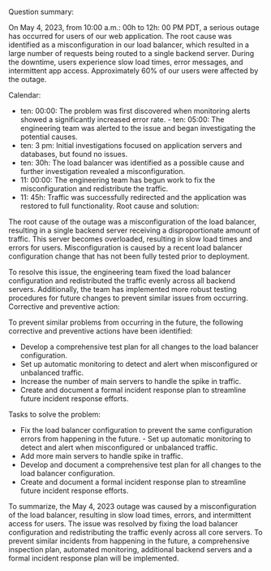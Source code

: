 Question summary:


On May 4, 2023, from 10:00 a.m.:
00h to 12h:
00 PM PDT, a serious outage has occurred for users of our web application. The root cause was identified as a misconfiguration in our load balancer, which resulted in a large number of requests being routed to a single backend server. During the downtime, users experience slow load times, error messages, and intermittent app access. Approximately 60% of our users were affected by the outage.

Calendar:


- ten:
00:00:
The problem was first discovered when monitoring alerts showed a significantly increased error rate. - ten:
05:00:
The engineering team was alerted to the issue and began investigating the potential causes.
- ten:
3 pm:
Initial investigations focused on application servers and databases, but found no issues.
- ten:
30h:
The load balancer was identified as a possible cause and further investigation revealed a misconfiguration.
- 11:
00:00:
The engineering team has begun work to fix the misconfiguration and redistribute the traffic.
- 11:
45h:
Traffic was successfully redirected and the application was restored to full functionality. Root cause and solution:


The root cause of the outage was a misconfiguration of the load balancer, resulting in a single backend server receiving a disproportionate amount of traffic. This server becomes overloaded, resulting in slow load times and errors for users. Misconfiguration is caused by a recent load balancer configuration change that has not been fully tested prior to deployment.

To resolve this issue, the engineering team fixed the load balancer configuration and redistributed the traffic evenly across all backend servers. Additionally, the team has implemented more robust testing procedures for future changes to prevent similar issues from occurring. Corrective and preventive action:


To prevent similar problems from occurring in the future, the following corrective and preventive actions have been identified:


- Develop a comprehensive test plan for all changes to the load balancer configuration.
- Set up automatic monitoring to detect and alert when misconfigured or unbalanced traffic.
- Increase the number of main servers to handle the spike in traffic.
- Create and document a formal incident response plan to streamline future incident response efforts.

Tasks to solve the problem:


- Fix the load balancer configuration to prevent the same configuration errors from happening in the future. - Set up automatic monitoring to detect and alert when misconfigured or unbalanced traffic.
- Add more main servers to handle spike in traffic.
- Develop and document a comprehensive test plan for all changes to the load balancer configuration.
- Create and document a formal incident response plan to streamline future incident response efforts.

To summarize, the May 4, 2023 outage was caused by a misconfiguration of the load balancer, resulting in slow load times, errors, and intermittent access for users. The issue was resolved by fixing the load balancer configuration and redistributing the traffic evenly across all core servers. To prevent similar incidents from happening in the future, a comprehensive inspection plan, automated monitoring, additional backend servers and a formal incident response plan will be implemented. 
